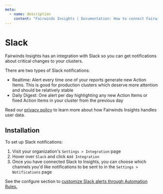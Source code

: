 ```yaml
---
meta:
  - name: description
    content: "Fairwinds Insights | Documentation: How to connect Fairwinds Insights to Slack"
---
```

# Slack
Fairwinds Insights has an integration with Slack so you can get notifications
about critical changes to your clusters.

There are two types of Slack notifications:
* Realtime: Alert every time one of your reports generate new Action Items.
This is good for production clusters which deserve more attention and should be relatively stable
* Daily Digest: One alert per day highlighting any new Action Items or fixed Action Items
in your cluster from the previous day

Read our [privacy policy](https://www.fairwinds.com/privacy-policy) to learn more about how Fairwinds Insights handles user data.

## Installation
To set up Slack notifications:
1. Visit your organization's `Settings > Integration` page
2. Hover over `Slack` and click `Add Integration`
3. Once you have connected Slack to Insights, you can choose which channels you'd like notifications to be
sent to in the `Settings > Notifications` page

See the confgure section to [customize Slack alerts through Automation Rules.](/configure/automation/integrations#slack-notifications)
